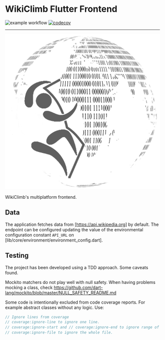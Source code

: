 # WikiClimb Flutter Frontend

![example workflow](https://github.com/wikiclimb/ftr-frontend/actions/workflows/tests.yml/badge.svg)
[![codecov](https://codecov.io/gh/wikiclimb/ftr-frontend/branch/main/graph/badge.svg?token=ITEIOP66UX)](https://codecov.io/gh/wikiclimb/ftr-frontend)

---

![wikiclimb-logo](graphics/wikiclimb-logo.png)

WikiClimb's multiplatform frontend.

## Data

The application fetches data from [https://api.wikipedia.org] by default. The endpoint can be configured updating the value of the environmental configuration constant `API_URL` on [lib/core/environment/environment_config.dart].

## Testing

The project has been developed using a TDD approach. Some caveats found.

Mockito matchers do not play well with null safety. When having problems mocking a class, check https://github.com/dart-lang/mockito/blob/master/NULL_SAFETY_README.md

Some code is intentionally excluded from code coverage reports. For example abstract classes without any logic. Use:

```dart
// Ignore lines from coverage
// coverage:ignore-line to ignore one line.
// coverage:ignore-start and // coverage:ignore-end to ignore range of lines inclusive.
// coverage:ignore-file to ignore the whole file.
```

